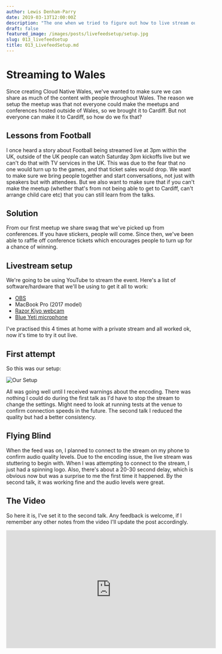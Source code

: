 ```yaml
---
author: Lewis Denham-Parry
date: 2019-03-13T12:00:00Z
description: "The one when we tried to figure out how to live stream our meetup"
draft: false
featured_image: /images/posts/livefeedsetup/setup.jpg
slug: 013_livefeedsetup
title: 013_LivefeedSetup.md
---
```


# Streaming to Wales

Since creating Cloud Native Wales, we've wanted to make sure we can share as much of the content with people throughout Wales.
The reason we setup the meetup was that not everyone could make the meetups and conferences hosted outside of Wales, so we brought it to Cardiff.
But not everyone can make it to Cardiff, so how do we fix that?

## Lessons from Football

I once heard a story about Football being streamed live at 3pm within the UK, outside of the UK people can watch Saturday 3pm kickoffs live but we can't do that with TV services in the UK.
This was due to the fear that no one would turn up to the games, and that ticket sales would drop.
We want to make sure we bring people together and start conversations, not just with speakers but with attendees.
But we also want to make sure that if you can't make the meetup (whether that's from not being able to get to Cardiff, can't arrange child care etc) that you can still learn from the talks.

## Solution

From our first meetup we share swag that we've picked up from conferences.  If you have stickers, people will come.
Since then, we've been able to raffle off conference tickets which encourages people to turn up for a chance of winning.

## Livestream setup

We're going to be using YouTube to stream the event.   Here's a list of software/hardware that we'll be using to get it all to work:

* [OBS](https://obsproject.com)
* MacBook Pro (2017 model)
* [Razor Kiyo webcam](https://www.razer.com/gb-en/gaming-broadcaster/razer-kiyo)
* [Blue Yeti microphone](https://www.bluedesigns.com/products/yeti/)

I've practised this 4 times at home with a private stream and all worked ok, now it's time to try it out live.

## First attempt

So this was our setup:

![Our Setup](/images/posts/livefeedsetup/setup.jpg)

All was going well until I received warnings about the encoding.
There was nothing I could do during the first talk as I'd have to stop the stream to change the settings.
Might need to look at running tests at the venue to confirm connection speeds in the future.
The second talk I reduced the quality but had a better consistency.

## Flying Blind

When the feed was on, I planned to connect to the stream on my phone to confirm audio quality levels.
Due to the encoding issue, the live stream was stuttering to begin with.
When I was attempting to connect to the stream, I just had a spinning logo.
Also, there's about a 20-30 second delay, which is obvious now but was a surprise to me the first time it happened.
By the second talk, it was working fine and the audio levels were great.

## The Video

So here it is, I've set it to the second talk.
Any feedback is welcome, if I remember any other notes from the video I'll update the post accordingly.

<iframe width="560" height="315" src="https://www.youtube.com/embed/5c8gB1U3YPA?start=2638" frameborder="0" allow="accelerometer; autoplay; encrypted-media; gyroscope; picture-in-picture" allowfullscreen></iframe>